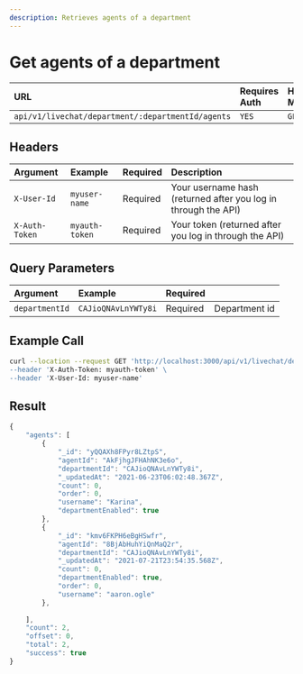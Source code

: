 ```yaml
---
description: Retrieves agents of a department
---
```


# Get agents of a department

| URL | Requires Auth | HTTP Method |
| :--- | :--- | :--- |
| `api/v1/livechat/department/:departmentId/agents` | `YES` | `GET` |

## Headers

| Argument | Example | Required | Description |
| :--- | :--- | :--- | :--- |
| `X-User-Id` | `myuser-name` | Required | Your username hash \(returned after you log in through the API\) |
| `X-Auth-Token` | `myauth-token` | Required | Your token \(returned after you log in through the API\) |

## Query Parameters

| Argument | Example | Required |  |
| :--- | :--- | :--- | :--- |
| `departmentId` | `CAJioQNAvLnYWTy8i` | Required | Department id |

## Example Call

```bash
curl --location --request GET 'http://localhost:3000/api/v1/livechat/department/:departmentId/agents\
--header 'X-Auth-Token: myauth-token' \
--header 'X-User-Id: myuser-name'
```

## Result

```javascript
{
    "agents": [
        {
            "_id": "yQQAXh8FPyr8LZtpS",
            "agentId": "AkFjhgJFHAhNK3e6o",
            "departmentId": "CAJioQNAvLnYWTy8i",
            "_updatedAt": "2021-06-23T06:02:48.367Z",
            "count": 0,
            "order": 0,
            "username": "Karina",
            "departmentEnabled": true
        },
        {
            "_id": "kmv6FKPH6eBgHSwfr",
            "agentId": "8BjAbHuhYiQnMaQ2r",
            "departmentId": "CAJioQNAvLnYWTy8i",
            "_updatedAt": "2021-07-21T23:54:35.568Z",
            "count": 0,
            "departmentEnabled": true,
            "order": 0,
            "username": "aaron.ogle"
        },
        
    ],
    "count": 2,
    "offset": 0,
    "total": 2,
    "success": true
}
```

